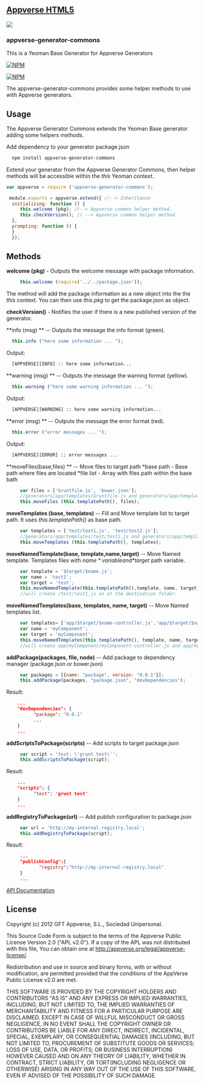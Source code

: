 
## [Appverse HTML5](http://appverse.org/)
![](http://appversed.files.wordpress.com/2012/12/logo.png)

### appverse-generator-commons
This is a Yeoman Base Generator for Appverse Generators

[![NPM](https://nodei.co/npm/appverse-generator-commons.png)](https://nodei.co/npm/appverse-generator-commons/)

[![NPM](https://nodei.co/npm-dl/appverse-generator-commons.png?months=1)](https://nodei.co/npm/appverse-generator-commons)

The appverse-generator-commons provides some helper methods to use with Appverse generators.

Usage
------
The Appverse Generator Commons extends the Yeoman Base generator adding some helpers methods.

Add dependency to your generator package.json

```bash
  npm install appverse-generator-commons
```

Extend your generator from the Appverse Generator Commons, then helper methods will be accessible within the *this* Yeoman context.

```javascript
var appverse = require ('appverse-generator-commons');

 module.exports = appverse.extend({ //--> Inheritance
  initializing: function () {
     this.welcome (pkg); //--> Appverse common helper method.
     this.checkVersion(); // --> Appverse common helper method.
  },
  prompting: function () {
  }
  });
```

Methods
-------

  **welcome (pkg)** - Outputs the welcome message with package information.

```javascript
     this.welcome (require('../../package.json'));
```
  The method will add the package information as a new object into the the *this* context. You can then use *this.pkg* to get the package.json as object.

  **checkVersion()** - Notifies the user if there is a new published version of the generator.

  **info (msg) ** -- Outputs the message the info format (green).

```javascript
  this.info ("here some information ... ");    
```

Output:

```bash
  [APPVERSE][INFO] :: here some information...
```

  **warning (msg) ** -- Outputs the message the warning format (yellow).

```javascript
  this.warning ("here some warning information ... ");    
```

Output:

```bash
  [APPVERSE][WARNING] :: here some warning information...
```

  **error (msg) ** -- Outputs the message the error format (red).

```javascript
  this.error ("error messages ... ");    
```

Output:

```bash
  [APPVERSE][ERROR] :: error messages ...
```  

  **moveFiles(base,files) ** -- Move files to target path
    *base path - Base path where files are located
    *file list - Array with files path within the base bath

```javascript
     var files = ['Gruntfile.js', 'bower.json'];
     //generators/app/templates/Gruntfile.js and generators/app/templates/bower.json
     this.moveFiles (this.templatePath(), files);
```     

  **moveTemplates (base, templates)** --  Fill and Move template list to target path. It uses *this.templatePath()* as base path.

```javascript
     var templates = ['test/test1,js', 'test/test2.js'];
     //generators/app/templates/test/test1.js and generators/app/templates/test/test2.js
     this.moveTemplates (this.templatePath(), templates);
```    

  **moveNamedTemplate(base, template,name,target)** --  Move Named template. Templates files with *$name* variable and *$target* path variable.

```javascript
     var template = '$target/$name.js';
     var name = 'test1';  
     var target = 'test';
     this.moveNamedTemplate(this.templatePath(),template, name, target);
     //will create /test/test1.js on at the destination folder.
```     

   **moveNamedTemplates(base, templates, name, target)** -- Move Named templates list.

```javascript
     var templates= ['app/$target/$name-controller.js','app/$target/$name-module.js'];
     var name = 'myComponent';  
     var target = 'myComponent';
     this.moveNamedTemplates(this.templatePath(), template, name, target);
     //will create app/myComponent/myComponent-controller.js and app/myComponent/myComponent-model.js at the destination folder.
```  

   **addPackage(packages, file, node)** -- Add package to dependency manager  (package.json or bower.json)

```javascript
     var packages = [{name: "package", version: "0.0.1"}];
     this.addPackage(packages, "package.json", "devDependencies");
```
Result:

```json
    ...
    "devDependencies": {
          "package": "0.0.1"
          ...
    }
    ...
```

   **addScriptsToPackage(scripts)** -- Add scripts to target package.json

```javascript
     var script = 'test: \'grunt test\'';
     this.addScriptsToPackage(script);
```
Result:

```json
    ...
    "scripts": {
          "test": 'grunt test'
    }
    ...
```

   **addRegistryToPackage(url)** -- Add publish configuration to package.json

```javascript
     var url = 'http://my-internal-registry.local';
     this.addRegistryToPackage(script);
```
Result:

```json
     ...
     "publishConfig":{
            "registry":"http://my-internal-registry.local"
     }
     ...
```
[API Documentation](api/documentation.md)

## License

Copyright (c) 2012 GFT Appverse, S.L., Sociedad Unipersonal.

 This Source  Code Form  is subject to the  terms of  the Appverse Public License
 Version 2.0  ("APL v2.0").  If a copy of  the APL  was not  distributed with this
 file, You can obtain one at <http://appverse.org/legal/appverse-license/>.

 Redistribution and use in  source and binary forms, with or without modification,
 are permitted provided that the  conditions  of the  AppVerse Public License v2.0
 are met.

 THIS SOFTWARE IS PROVIDED BY THE  COPYRIGHT HOLDERS  AND CONTRIBUTORS "AS IS" AND
 ANY EXPRESS  OR IMPLIED WARRANTIES, INCLUDING, BUT  NOT LIMITED TO,   THE IMPLIED
 WARRANTIES   OF  MERCHANTABILITY   AND   FITNESS   FOR A PARTICULAR  PURPOSE  ARE
 DISCLAIMED. EXCEPT IN CASE OF WILLFUL MISCONDUCT OR GROSS NEGLIGENCE, IN NO EVENT
 SHALL THE  COPYRIGHT OWNER  OR  CONTRIBUTORS  BE LIABLE FOR ANY DIRECT, INDIRECT,
 INCIDENTAL,  SPECIAL,   EXEMPLARY,  OR CONSEQUENTIAL DAMAGES  (INCLUDING, BUT NOT
 LIMITED TO,  PROCUREMENT OF SUBSTITUTE  GOODS OR SERVICES;  LOSS OF USE, DATA, OR
 PROFITS; OR BUSINESS INTERRUPTION) HOWEVER CAUSED AND ON ANY THEORY OF LIABILITY,
 WHETHER IN CONTRACT, STRICT LIABILITY, OR TORT(INCLUDING NEGLIGENCE OR OTHERWISE)
 ARISING  IN  ANY WAY OUT  OF THE USE  OF THIS  SOFTWARE,  EVEN  IF ADVISED OF THE
 POSSIBILITY OF SUCH DAMAGE.
